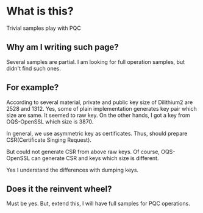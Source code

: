 # What is this?
Trivial samples play with PQC

## Why am I writing such page?
Several samples are partial.
I am looking for full operation samples,
but didn't find such ones.

## For example?
According to several material, private and public key size of Dilithium2 are 2528 and 1312.
Yes, some of plain implementation generates key pair which size are same.
It seemed to raw key.
On the other hands, I got a key from OQS-OpenSSL which size is 3870.

In general, we use asymmetric key as certificates.
Thus, should prepare CSR(Certificate Singing Request).

But could not generate CSR from above raw keys.
Of course, OQS-OpenSSL can generate CSR and keys which size is different.

Yes I understand the differences with dumping keys.

## Does it the reinvent wheel?
Must be yes.
But, extend this, I will have full samples for PQC operations.
